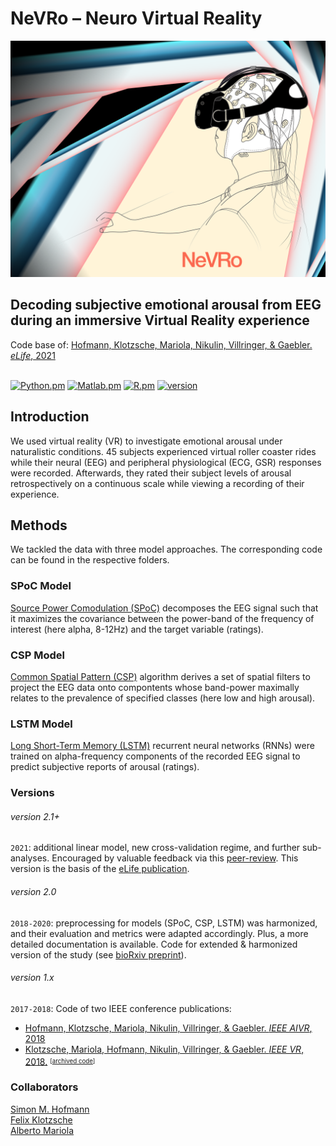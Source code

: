 <h1>NeVRo – Neuro Virtual Reality </h1>

![NeVRo](./.NeVRoCover.png)

<h2>Decoding subjective emotional arousal from EEG during an immersive Virtual Reality experience</h2>
Code base of: <a href="https://elifesciences.org/articles/64812"> Hofmann, Klotzsche, Mariola, Nikulin, Villringer, & Gaebler. <i>eLife</i>, 2021</a><br><br>

[![Python.pm](https://img.shields.io/badge/python->3.5-brightgreen.svg?maxAge=259200)](#)
[![Matlab.pm](https://img.shields.io/badge/matlab->R2016.a-red.svg?maxAge=259200)](#)
[![R.pm](https://img.shields.io/badge/R->3.4-informational.svg?maxAge=259200)](#)
[![version](https://img.shields.io/badge/version-2.1-yellow.svg?maxAge=259200)](#)

<h2>Introduction</h2>

We used virtual reality (VR) to investigate emotional arousal under naturalistic conditions. 45 subjects experienced virtual roller coaster rides while their neural (EEG) and peripheral physiological (ECG, GSR) responses were recorded. Afterwards, they rated their subject levels of arousal retrospectively on a continuous scale while viewing a recording of their experience.

<h2>Methods</h2>
We tackled the data with three model approaches. The corresponding code can be found in the respective folders.

<h3>SPoC Model</h3>
<a href="https://doi-org.browser.cbs.mpg.de/10.1016/j.neuroimage.2013.07.079">Source Power Comodulation (SPoC)</a> decomposes the EEG signal such that it maximizes the covariance between the power-band of the frequency of interest (here alpha, 8-12Hz) and the target variable (ratings).

<h3>CSP Model</h3>
<a href="https://ieeexplore.ieee.org/document/4408441/">Common Spatial Pattern (CSP)</a> algorithm derives a set of spatial filters to project the EEG data onto compontents whose band-power maximally relates to the prevalence of specified classes (here low and high arousal).<br>

<h3>LSTM Model</h3>
<a href="https://doi.org/10.1162/neco.1997.9.8.1735">Long Short-Term Memory (LSTM)</a> recurrent neural networks (RNNs) were trained on alpha-frequency components of the recorded EEG signal to predict subjective reports of arousal (ratings).<br>

<h3>Versions</h3>

###### version 2.1+

`2021`: additional linear model, new cross-validation regime, and further sub-analyses. Encouraged by valuable feedback via this [peer-review](https://hyp.is/go?url=https%3A%2F%2Fwww.biorxiv.org%2Fcontent%2F10.1101%2F2020.10.24.353722v3&group=q5X6RWJ6). This version is the basis of the [eLife publication](https://elifesciences.org/articles/64812).

###### version 2.0

`2018-2020`: preprocessing for models (SPoC, CSP, LSTM) was harmonized, and their evaluation and metrics were adapted accordingly. Plus, a more detailed documentation is available. Code for extended & harmonized version of the study (see [bioRxiv preprint](https://www.biorxiv.org/content/10.1101/2020.10.24.353722v3)).

###### version 1.x
`2017-2018`: Code of two IEEE conference publications:
* <a href="https://ieeexplore.ieee.org/document/8613645"> Hofmann, Klotzsche, Mariola, Nikulin, Villringer, & Gaebler. <i>IEEE AIVR</i>, 2018</a>
* <a href="https://ieeexplore.ieee.org/abstract/document/8446275"> Klotzsche, Mariola, Hofmann, Nikulin, Villringer, & Gaebler. <i>IEEE VR</i>, 2018.</a> <sup><sub>[<a href="https://github.com/eioe/NeVRo/tree/klotzsche2018_ieeevr">archived code</a>]</sub></sup>

<h3>Collaborators</h3>
<a href="https://github.com/SHEscher">Simon M. Hofmann</a><br>
<a href="https://github.com/eioe">Felix Klotzsche</a><br>
<a href="https://github.com/langestroop">Alberto Mariola</a>
